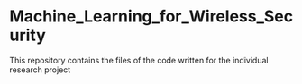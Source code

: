 # Machine_Learning_for_Wireless_Security
This repository contains the files of the code written for the individual research project
